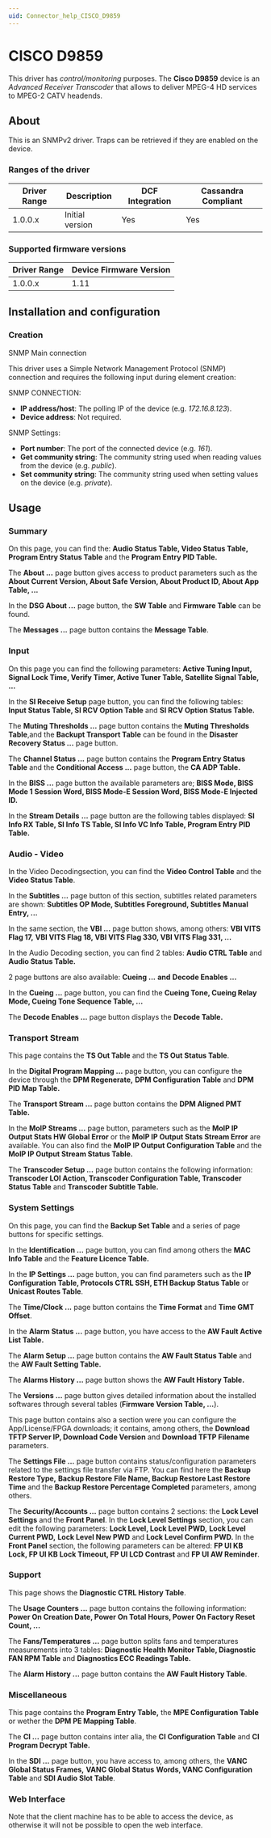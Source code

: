 ```yaml
---
uid: Connector_help_CISCO_D9859
---
```


# CISCO D9859

This driver has *control/monitoring* purposes. The **Cisco D9859** device is an *Advanced Receiver Transcoder* that allows to deliver MPEG-4 HD services to MPEG-2 CATV headends.

## About

This is an SNMPv2 driver. Traps can be retrieved if they are enabled on the device.

### Ranges of the driver

| **Driver Range** | **Description** | **DCF Integration** | **Cassandra Compliant** |
|------------------|-----------------|---------------------|-------------------------|
| 1.0.0.x          | Initial version | Yes                 | Yes                     |

### Supported firmware versions

| **Driver Range** | **Device Firmware Version** |
|------------------|-----------------------------|
| 1.0.0.x          | 1.11                        |

## Installation and configuration

### Creation

SNMP Main connection

This driver uses a Simple Network Management Protocol (SNMP) connection and requires the following input during element creation:

SNMP CONNECTION:

- **IP address/host**: The polling IP of the device (e.g. *172.16.8.123*).
- **Device address**: Not required.

SNMP Settings:

- **Port number**: The port of the connected device (e.g. *161*).
- **Get community string**: The community string used when reading values from the device (e.g. *public*).
- **Set community string**: The community string used when setting values on the device (e.g. *private*).

## Usage

### Summary

On this page, you can find the: **Audio Status Table, Video Status Table, Program Entry Status Table** and the **Program Entry PID Table.**

The **About ...** page button gives access to product parameters such as the **About Current Version, About Safe Version, About Product ID, About App Table, ...**

In the **DSG About ...** page button, the **SW Table** and **Firmware Table** can be found.

The **Messages ...** page button contains the **Message Table**.

### Input

On this page you can find the following parameters: **Active Tuning Input, Signal Lock Time, Verify Timer, Active Tuner Table, Satellite Signal Table, ...**

In the **SI Receive Setup** page button, you can find the following tables: **Input Status Table, SI RCV Option Table** and **SI RCV Option Status Table.**

The **Muting Thresholds ...** page button contains the **Muting Thresholds Table**,and the **Backupt Transport Table** can be found in the **Disaster Recovery Status ...** page button.

The **Channel Status ...** page button contains the **Program Entry Status Table** and the **Conditional Access ...** page button, the **CA ADP Table.**

In the **BISS ...** page button the available parameters are; **BISS Mode, BISS Mode 1 Session Word, **BISS Mode**-E Session Word, **BISS Mode**-E Injected ID.**

In the **Stream Details** **...** page button are the following tables displayed: **SI Info RX Table, SI Info TS Table, SI Info VC Info Table, Program Entry PID Table.**

### Audio - Video

In the Video Decodingsection, you can find the **Video Control Table** and the **Video Status Table**.

In the **Subtitles ...** page button of this section, subtitles related parameters are shown: **Subtitles OP Mode, Subtitles Foreground, Subtitles Manual Entry, ...**

In the same section, the **VBI ...** page button shows, among others: **VBI VITS Flag 17,** **VBI VITS Flag 18, **VBI VITS Flag 330, ****VBI VITS Flag 331, ...********

In the Audio Decoding section, you can find 2 tables: **Audio CTRL Table** and **Audio Status Table.**

2 page buttons are also available: **Cueing ...** **and** **Decode Enables ...**

In the **Cueing ...** page button, you can find the **Cueing Tone, Cueing Relay Mode, Cueing Tone Sequence Table, ...**

The **Decode Enables ...** page button displays the **Decode Table.**

### Transport Stream

This page contains the **TS Out Table** and the **TS Out Status Table**.

In the **Digital Program Mapping ...** page button, you can configure the device through the **DPM Regenerate,** **DPM Configuration Table** and **DPM PID Map Table.**

The **Transport Stream ...** page button contains the **DPM Aligned PMT Table.**

In the **MoIP Streams ...** page button, parameters such as the **MoIP IP Output Stats HW Global Error** or the **MoIP IP Output Stats Stream Error** are available. You can also find the **MoIP IP Output Configuration Table** and the **MoIP IP Output Stream Status Table.**

The **Transcoder Setup ...** page button contains the following information: **Transcoder LOI Action, Transcoder Configuration Table, Transcoder Status Table** and **Transcoder Subtitle Table.**

### System Settings

On this page, you can find the **Backup Set Table** and a series of page buttons for specific settings.

In the **Identification ...** page button, you can find among others the **MAC Info Table** and the **Feature Licence Table.**

In the **IP Settings ...** page button, you can find parameters such as the **IP Configuration Table, Protocols CTRL SSH, ETH Backup Status Table** or **Unicast Routes Table**.

The **Time/Clock ...** page button contains the **Time Format** and **Time GMT Offset**.

In the **Alarm Status ...** page button, you have access to the **AW Fault Active List Table.**

The **Alarm Setup ...** page button contains the **AW Fault Status Table** and the **AW Fault Setting Table.**

The **Alarms History ...** page button shows the **AW Fault History Table.**

The **Versions ...** page button gives detailed information about the installed softwares through several tables (**Firmware Version Table, ...**).

This page button contains also a section were you can configure the App/License/FPGA downloads; it contains, among others, the **Download TFTP Server IP, Download Code Version** and **Download TFTP Filename** parameters.

The **Settings File ...** page button contains status/configuration parameters related to the settings file transfer via FTP. You can find here the **Backup Restore Type,** **Backup Restore** **File Name, Backup Restore Last Restore Time** and the **Backup Restore Percentage Completed** parameters, among others.

The **Security/Accounts ...** page button contains 2 sections: the **Lock Level Settings** and the **Front Panel**. In the **Lock Level Settings** section, you can edit the following parameters: **Lock Level, Lock Level PWD,** **Lock Level Current PWD,** **Lock Level New PWD** and **Lock Level Confirm PWD.** In the **Front Panel** section, the following parameters can be altered: **FP UI KB Lock, FP UI KB Lock Timeout, FP UI LCD Contrast** and **FP UI AW Reminder**.

### Support

This page shows the **Diagnostic CTRL History Table**.

The **Usage Counters ...** page button contains the following information: **Power On Creation Date, Power On Total Hours, Power On Factory Reset Count, ...**

The **Fans/Temperatures ...** page button splits fans and temperatures measurements into 3 tables: **Diagnostic Health Monitor Table, Diagnostic FAN RPM Table** and **Diagnostics ECC Readings Table.**

The **Alarm History ...** page button contains the **AW Fault History Table**.

### Miscellaneous

This page contains the **Program Entry Table,** the **MPE Configuration Table** or wether the **DPM PE Mapping Table**.

The **CI ...** page button contains inter alia, the **CI Configuration Table** and **CI** **Program Decrypt Table.**

In the **SDI ...** page button, you have access to, among others, the **VANC Global Status Frames,** **VANC Global Status** **Words, VANC Configuration Table** and **SDI Audio Slot Table**.

### Web Interface

Note that the client machine has to be able to access the device, as otherwise it will not be possible to open the web interface.
